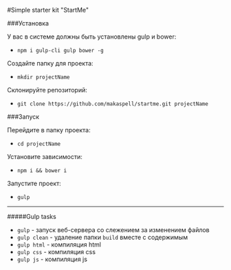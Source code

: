 #Simple starter kit "StartMe"

###Установка

У вас в системе должны быть установлены gulp и bower:
- `npm i gulp-cli gulp bower -g`

Создайте папку для проекта: 
- `mkdir projectName`

Склонируйте репозиторий:
- `git clone https://github.com/makaspell/startme.git projectName`

###Запуск

Перейдите в папку проекта:
- `cd projectName`

Установите зависимости:
- `npm i && bower i`

Запустите проект:
- `gulp`

---

#####Gulp tasks
- `gulp` - запуск веб-сервера со слежением за изменением файлов
- `gulp clean` - удаление папки `build` вместе с содержимым
- `gulp html` - компиляция html
- `gulp css` - компиляция css
- `gulp js` - компиляция js